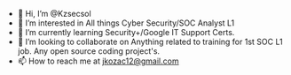 - 👋 Hi, I’m @Kzsecsol
- 👀 I’m interested in All things Cyber Security/SOC Analyst L1 
- 🌱 I’m currently learning Security+/Google IT Support Certs.
- 💞️ I’m looking to collaborate on Anything related to training for 1st SOC L1 job. Any open source coding project's. 
- 📫 How to reach me at jkozac12@gmail.com


